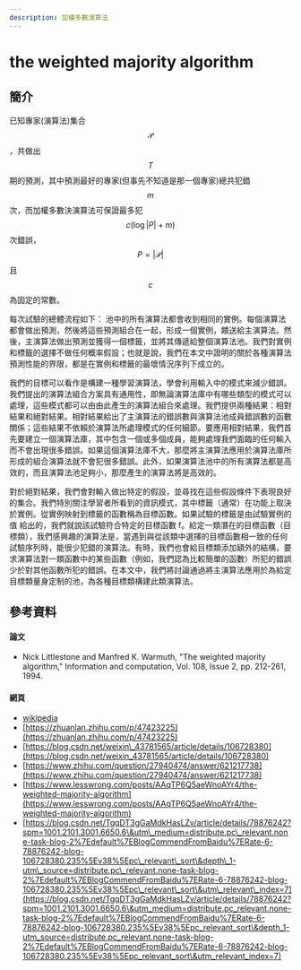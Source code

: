 ```yaml
---
description: 加權多數演算法
---
```


# the weighted majority algorithm

## 簡介

已知專家(演算法)集合$$\mathcal{P}$$，共做出$$T$$期的預測，其中預測最好的專家(但事先不知道是那一個專家)總共犯錯$$m$$次，而加權多數決演算法可保證最多犯$$c(\log|P|+m)$$次錯誤，$$P=|\mathcal{P}|$$且$$c$$為固定的常數。

每次試驗的總體流程如下： 池中的所有演算法都會收到相同的實例。每個演算法都會做出預測，然後將這些預測組合在一起，形成一個實例，饋送給主演算法。然後，主演算法做出預測並獲得一個標籤，並將其傳遞給整個演算法池。我們對實例和標籤的選擇不做任何概率假設；也就是說，我們在本文中證明的關於各種演算法預測性能的界限，都是在實例和標籤的最壞情況序列下成立的。

我們的目標可以看作是構建一種學習演算法，學會利用輸入中的模式來減少錯誤。我們提出的演算法組合方案具有通用性，即無論演算法庫中有哪些類型的模式可以處理，這些模式都可以由由此產生的演算法組合來處理。我們提供兩種結果：相對結果和絕對結果。相對結果給出了主演算法的錯誤數與演算法池成員錯誤數的函數關係；這些結果不依賴於演算法所處理模式的任何細節。要應用相對結果，我們首先要建立一個演算法庫，其中包含一個或多個成員，能夠處理我們面臨的任何輸入而不會出現很多錯誤。如果這個演算法庫不大，那麼將主演算法應用於演算法庫所形成的組合演算法就不會犯很多錯誤。此外，如果演算法池中的所有演算法都是高效的，而且演算法池足夠小，那麼產生的演算法將是高效的。

對於絕對結果，我們會對輸入做出特定的假設，並尋找在這些假設條件下表現良好的集合。我們特別關注學習者所看到的資訊模式，其中標籤（通常）在功能上取決於實例。從實例映射到標籤的函數稱為目標函數。如果試驗的標籤是由試驗實例的值 給出的，我們就說該試驗符合特定的目標函數 f。給定一類潛在的目標函數（目標類），我們感興趣的演算法是，當遇到與從該類中選擇的目標函數相一致的任何試驗序列時，能很少犯錯的演算法。有時，我們也會給目標類添加額外的結構，要求演算法對一類函數中的某些函數（例如，我們認為比較簡單的函數）所犯的錯誤少於對其他函數所犯的錯誤。在本文中，我們將討論通過將主演算法應用於為給定目標類量身定制的池，為各種目標類構建此類演算法。

## 參考資料

#### 論文

* Nick Littlestone and Manfred K. Warmuth,  "The weighted majority algorithm," Information and computation, Vol. 108, Issue 2, pp. 212-261, 1994.&#x20;

#### 網頁

* [wikipedia](https://en.wikipedia.org/wiki/Weighted_majority_algorithm_\(machine_learning\))
* [https://zhuanlan.zhihu.com/p/47423225](https://zhuanlan.zhihu.com/p/47423225)
* [https://blog.csdn.net/weixin\_43781565/article/details/106728380](https://blog.csdn.net/weixin_43781565/article/details/106728380)
* [https://www.zhihu.com/question/27940474/answer/621217738](https://www.zhihu.com/question/27940474/answer/621217738)
* [https://www.lesswrong.com/posts/AAqTP6Q5aeWnoAYr4/the-weighted-majority-algorithm](https://www.lesswrong.com/posts/AAqTP6Q5aeWnoAYr4/the-weighted-majority-algorithm)
* [https://blog.csdn.net/TgqDT3gGaMdkHasLZv/article/details/78876242?spm=1001.2101.3001.6650.6\&utm\_medium=distribute.pc\_relevant.none-task-blog-2%7Edefault%7EBlogCommendFromBaidu%7ERate-6-78876242-blog-106728380.235%5Ev38%5Epc\_relevant\_sort\&depth\_1-utm\_source=distribute.pc\_relevant.none-task-blog-2%7Edefault%7EBlogCommendFromBaidu%7ERate-6-78876242-blog-106728380.235%5Ev38%5Epc\_relevant\_sort\&utm\_relevant\_index=7](https://blog.csdn.net/TgqDT3gGaMdkHasLZv/article/details/78876242?spm=1001.2101.3001.6650.6\&utm_medium=distribute.pc_relevant.none-task-blog-2%7Edefault%7EBlogCommendFromBaidu%7ERate-6-78876242-blog-106728380.235%5Ev38%5Epc_relevant_sort\&depth_1-utm_source=distribute.pc_relevant.none-task-blog-2%7Edefault%7EBlogCommendFromBaidu%7ERate-6-78876242-blog-106728380.235%5Ev38%5Epc_relevant_sort\&utm_relevant_index=7)
